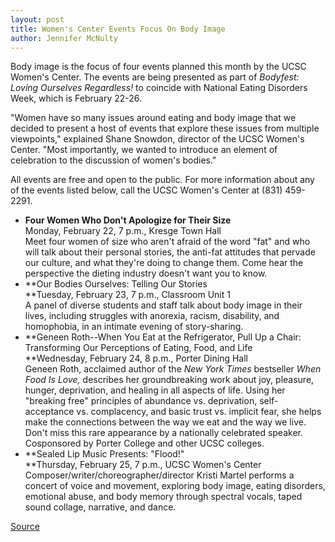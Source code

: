 ```yaml
---
layout: post
title: Women's Center Events Focus On Body Image
author: Jennifer McNulty
---
```


Body image is the focus of four events planned this month by the UCSC Women's Center. The events are being presented as part of _Bodyfest: Loving Ourselves Regardless!_ to coincide with National Eating Disorders Week, which is February 22-26.

"Women have so many issues around eating and body image that we decided to present a host of events that explore these issues from multiple viewpoints," explained Shane Snowdon, director of the UCSC Women's Center. "Most importantly, we wanted to introduce an element of celebration to the discussion of women's bodies."

All events are free and open to the public. For more information about any of the events listed below, call the UCSC Women's Center at (831) 459-2291.

* **Four Women Who Don't Apologize for Their Size**   
Monday, February 22, 7 p.m., Kresge Town Hall  
Meet four women of size who aren't afraid of the word "fat" and who will talk about their personal stories, the anti-fat attitudes that pervade our culture, and what they're doing to change them. Come hear the perspective the dieting industry doesn't want you to know.
* **Our Bodies Ourselves: Telling Our Stories   
**Tuesday, February 23, 7 p.m., Classroom Unit 1  
A panel of diverse students and staff talk about body image in their lives, including struggles with anorexia, racism, disability, and homophobia, in an intimate evening of story-sharing.
* **Geneen Roth--When You Eat at the Refrigerator, Pull Up a Chair: Transforming Our Perceptions of Eating, Food, and Life   
**Wednesday, February 24, 8 p.m., Porter Dining Hall  
Geneen Roth, acclaimed author of the _New York Times_ bestseller _When Food Is Love,_ describes her groundbreaking work about joy, pleasure, hunger, deprivation, and healing in all aspects of life. Using her "breaking free" principles of abundance vs. deprivation, self-acceptance vs. complacency, and basic trust vs. implicit fear, she helps make the connections between the way we eat and the way we live. Don't miss this rare appearance by a nationally celebrated speaker. Cosponsored by Porter College and other UCSC colleges.
* **Sealed Lip Music Presents: "Flood!"   
**Thursday, February 25, 7 p.m., UCSC Women's Center  
Composer/writer/choreographer/director Kristi Martel performs a concert of voice and movement, exploring body image, eating disorders, emotional abuse, and body memory through spectral vocals, taped sound collage, narrative, and dance.

[Source](http://www1.ucsc.edu/oncampus/currents/98-99/02-15/body.htm "Permalink to UCSC Women's Center body image events; 02-15-99")

